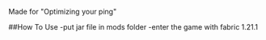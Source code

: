 Made for "Optimizing your ping"

##How To Use
-put jar file in mods folder
-enter the game with fabric 1.21.1
